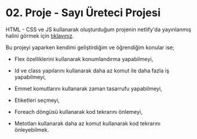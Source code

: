 # 02. Proje - Sayı Üreteci Projesi

HTML - CSS ve JS kullanarak oluşturduğum projenin netlify'da yayınlanmış halini görmek için [tıklayınız](https://sayi-ureteci-2.netlify.app/).

Bu projeyi yaparken kendimi geliştirdiğim ve öğrendiğim konular ise;

* Flex özelliklerini kullanarak konumlandırma yapabilmeyi,

* Id ve class yapılarını kullanarak daha az komut ile daha fazla iş yapabilmeyi,

* Emmet komutlarını kullanarak zaman tasarrufu yapabilmeyi,

* Etiketleri seçmeyi,

* Foreach döngüsü kullanarak kod tekrarını önlemeyi,

* Metotları kullanarak daha az komut kullanarak kod tekrarını önleyebilmek.